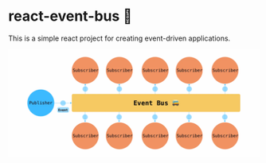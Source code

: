 # react-event-bus 🚌

This is a simple react project for creating event-driven applications.

<div align="center">
  <img src="./docs/bus.png">
</div>
